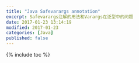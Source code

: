 ```yaml
---
title: "Java Safevarargs annotation"
excerpt: Safevarargs注解的用法和Varargs在泛型中的问题
date: 2017-01-23 13:14:19
modified: 2017-01-23
categories: [Java]
published: false
---
```

{% include toc %}
